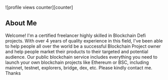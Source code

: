 ![profile views counter][counter]

## About Me

Welcome! I'm a certified freelancer highly skilled in Blockchain Defi projects. With over 4 years of quality experience in this field, I've been able to help people all over the world be a successful Blockchain Project owner and help people market their products to their targeted and potential audience. Our public blockchain service includes everything you need to launch your own blockchain projects like Ethereum or BSC, including mainnet, testnet, explorers, bridge, dex, etc. Please kindly contact me. Thanks

